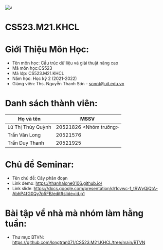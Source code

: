 ![a](https://user-images.githubusercontent.com/80948525/112105139-a1e3e600-8bde-11eb-85df-d94604713122.png)
# CS523.M21.KHCL
# Giới Thiệu Môn Học:
* Tên môn học: Cấu trúc dữ liệu và giải thuật nâng cao 
* Mã môn học:CS523
* Mã lớp: CS523.M21.KHCL
* Năm học: Học kỳ 2 (2021-2022)
* Giảng viên: Ths. Nguyễn Thanh Sơn - sonnt@uit.edu.vn
# Danh sách thành viên:
| Họ và tên  | MSSV |
| ------------- | ------------- |
| Lữ Thị Thúy Quỳnh  | 20521826 <Nhóm trưởng> |
| Trần Văn Long  | 20521576  |
| Trần Duy Thanh  | 20521925 |
# Chủ đề Seminar:
* Tên chủ đề: Cây phân đoạn 
* Link demo: https://thanhalone0106.github.io/
* Link slide: https://docs.google.com/presentation/d/1cvwc-1_tRWyQjQtA-AbhP4fG0Qy7p5FB/edit#slide=id.p1
# Bài tập về nhà mà nhóm làm hằng tuần:
* Thư mục BTVN: https://github.com/longtran071/CS523.M21.KHCL/tree/main/BTVN
